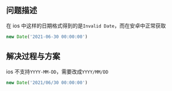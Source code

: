 ## 问题描述

在 ios 中这样的日期格式得到的是`Invalid Date`，而在安卓中正常获取

```js
new Date('2021-06-30 00:00:00')
```

## 解决过程与方案

ios 不支持`YYYY-MM-DD`，需要改成`YYYY/MM/DD`

```js
new Date('2021/06/30 00:00:00')
```

<Vssue 
    :options="{ labels: [$page.relativePath.split('/')[0]] }" 
    :title="$page.relativePath.split('/')[1]" 
/>
